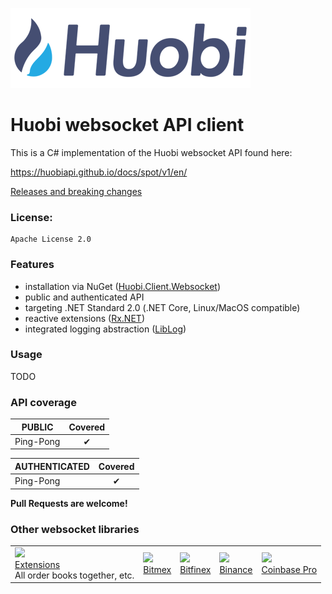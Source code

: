 ﻿![Logo](huobi-logo-alt.png)
# Huobi websocket API client

This is a C# implementation of the Huobi websocket API found here:

https://huobiapi.github.io/docs/spot/v1/en/

[Releases and breaking changes](https://github.com/zsojma/huobi-client-websocket/releases)

### License: 
    Apache License 2.0

### Features

* installation via NuGet ([Huobi.Client.Websocket](https://www.nuget.org/packages/Huobi.Client.Websocket))
* public and authenticated API
* targeting .NET Standard 2.0 (.NET Core, Linux/MacOS compatible)
* reactive extensions ([Rx.NET](https://github.com/Reactive-Extensions/Rx.NET))
* integrated logging abstraction ([LibLog](https://github.com/damianh/LibLog))

### Usage

TODO

### API coverage

| PUBLIC                 |    Covered     |  
|------------------------|:--------------:|
| Ping-Pong              |  ✔            |

| AUTHENTICATED          |    Covered     |  
|------------------------|:--------------:|
| Ping-Pong              |  ✔            |

**Pull Requests are welcome!**

### Other websocket libraries

<table>
<tr>

<td>
<a href="https://github.com/Marfusios/crypto-websocket-extensions"><img src="https://raw.githubusercontent.com/Marfusios/crypto-websocket-extensions/master/cwe_logo.png" height="80px"></a>
<br />
<a href="https://github.com/Marfusios/crypto-websocket-extensions">Extensions</a>
<br />
<span>All order books together, etc.</span>
</td>

<td>
<a href="https://github.com/Marfusios/bitmex-client-websocket"><img src="https://user-images.githubusercontent.com/1294454/27766319-f653c6e6-5ed4-11e7-933d-f0bc3699ae8f.jpg"></a>
<br />
<a href="https://github.com/Marfusios/bitmex-client-websocket">Bitmex</a>
</td>

<td>
<a href="https://github.com/Marfusios/bitfinex-client-websocket"><img src="https://user-images.githubusercontent.com/1294454/27766244-e328a50c-5ed2-11e7-947b-041416579bb3.jpg"></a>
<br />
<a href="https://github.com/Marfusios/bitfinex-client-websocket">Bitfinex</a>
</td>

<td>
<a href="https://github.com/Marfusios/binance-client-websocket"><img src="https://user-images.githubusercontent.com/1294454/29604020-d5483cdc-87ee-11e7-94c7-d1a8d9169293.jpg"></a>
<br />
<a href="https://github.com/Marfusios/binance-client-websocket">Binance</a>
</td>

<td>
<a href="https://github.com/Marfusios/coinbase-client-websocket"><img src="https://user-images.githubusercontent.com/1294454/41764625-63b7ffde-760a-11e8-996d-a6328fa9347a.jpg"></a>
<br />
<a href="https://github.com/Marfusios/coinbase-client-websocket">Coinbase Pro</a>
</td>

</tr>
</table>
